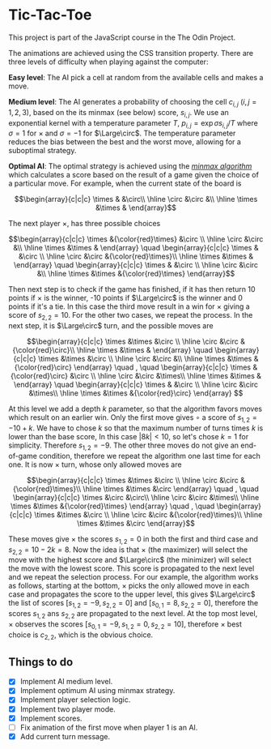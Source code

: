 # Tic-Tac-Toe

This project is part of the JavaScript course in the The Odin Project.

The animations are achieved using the CSS transition property. There are three levels of difficulty when playing against the computer:

**Easy level**: The AI pick a cell at random from the available cells and makes a move.

**Medium level**: The AI generates a probability of choosing the cell $c_{i,j}$ ($i,j=1,2,3$), based on the its minmax (see below) score, $s_{i,j}$. We use an exponential kernel with a temperature parameter $T$, $p_{i,j} = \exp{\sigma s_{i,j}/T}$ where $\sigma=1$ for $\times$ and $\sigma=-1$ for $\Large\circ$. The temperature parameter reduces the bias between the best and the worst move, allowing for a suboptimal strategy.

**Optimal AI**: The optimal strategy is achieved using the [_minmax algorithm_](https://en.wikipedia.org/wiki/Minimax) which calculates a score based on the result of a game given the choice of a particular move. For example, when the current state of the board is

$$\begin{array}{c|c|c}
\times  &   &\circ\\
\hline
\circ   &\circ   &\\
\hline
\times  &\times   &
\end{array}$$

The next player $\times$, has three possible choices

$$\begin{array}{c|c|c}
\times  &{\color{red}\times}   &\circ \\
\hline
\circ   &\circ  &\\
\hline
\times  &\times &
\end{array}
\quad
\begin{array}{c|c|c}
\times  &   &\circ \\
\hline
\circ   &\circ   &{\color{red}\times}\\
\hline
\times  &\times   &
\end{array}
\quad
\begin{array}{c|c|c}
\times  &   &\circ \\
\hline
\circ   &\circ  &\\
\hline
\times  &\times   &{\color{red}\times}
\end{array}$$

Then next step is to check if the game has finished, if it has then return 10 points if $\times$ is the winner, -10 points if $\Large\circ$ is the winner and 0 points if it's a tie. In this case the third move result in a win for $\times$ giving a score of $s_{2,2}=10$. For the other two cases, we repeat the process. In the next step, it is $\Large\circ$ turn, and the possible moves are

$$\begin{array}{c|c|c}
\times  &\times   &\circ \\
\hline
\circ   &\circ  &{\color{red}\circ}\\
\hline
\times  &\times   &
\end{array}
\quad
\begin{array}{c|c|c}
\times  &\times   &\circ \\
\hline
\circ   &\circ  &\\
\hline
\times  &\times &{\color{red}\circ}
\end{array}
\quad , \quad
\begin{array}{c|c|c}
\times  &{\color{red}\circ}   &\circ \\
\hline
\circ   &\circ  &\times\\
\hline
\times  &\times   &
\end{array}
\quad
\begin{array}{c|c|c}
\times  &   &\circ \\
\hline
\circ   &\circ  &\times\\
\hline
\times  &\times   &{\color{red}\circ}
\end{array}
$$

At this level we add a depth $k$ parameter, so that the algorithm favors moves which result on an earlier win. Only the first move gives $\circ$ a score of $s_{1,2}=-10+k$. We have to chose $k$ so that the maximum number of turns times $k$ is lower than the base score, In this case $|8k|<10$, so let's chose $k=1$ for simplicity. Therefore $s_{1,2} = -9$. The other three moves do not give an end-of-game condition, therefore we repeat the algorithm one last time for each one. It is now $\times$ turn, whose only allowed moves are

$$\begin{array}{c|c|c}
\times  &\times   &\circ \\
\hline
\circ   &\circ  &{\color{red}\times}\\
\hline
\times  &\times &\circ
\end{array}
\quad , \quad
\begin{array}{c|c|c}
\times  &\circ   &\circ\\
\hline
\circ   &\circ  &\times\\
\hline
\times  &\times &{\color{red}\times}
\end{array}
\quad , \quad
\begin{array}{c|c|c}
\times  &\times   &\circ \\
\hline
\circ   &\circ  &{\color{red}\times}\\
\hline
\times  &\times &\circ
\end{array}$$

These moves give $\times$ the scores $s_{1,2}=0$ in both the first and third case and $s_{2,2}=10-2k=8$. Now the idea is that $\times$ (the maximizer) will select the move with the highest score and $\Large\circ$ (the minimizer) will select the move with the lowest score. This score is propagated to the next level and we repeat the selection process. For our example, the algorithm works as follows, starting at the bottom, $\times$ picks the only allowed move in each case and propagates the score to the upper level, this gives $\Large\circ$ the list of scores $[s_{1,2}=-9, s_{2,2}=0]$ and $[s_{0,1}=8,s_{2,2}=0]$, therefore the scores $s_{1,2}$ ans $s_{2,2}$ are propagated to the next level. At the top most level, $\times$ observes the scores $[s_{0,1}=-9,s_{1,2}=0,s_{2,2}=10]$, therefore $\times$ best choice is $c_{2,2}$, which is the obvious choice.

## Things to do

* [x] Implement AI medium level.
* [x] Implement optimum AI using minmax strategy.
* [x] Implement player selection logic.
* [x] Implement two player mode.
* [x] Implement scores.
* [ ] Fix animation of the first move when player 1 is an AI.
* [x] Add current turn message.
